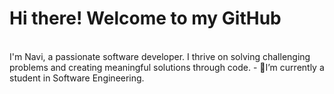 <h1>
   Hi there! Welcome to my GitHub
</h1>

<br>
<p1>
   I'm Navi, a passionate software developer. I thrive on solving challenging problems and creating meaningful solutions through code.
   - 🔭I’m currently a student in Software Engineering.
</p1>


<!--
**King-Navi/King-Navi** is a ✨ _special_ ✨ repository because its `README.md` (this file) appears on your GitHub profile.

Here are some ideas to get you started:

-->
